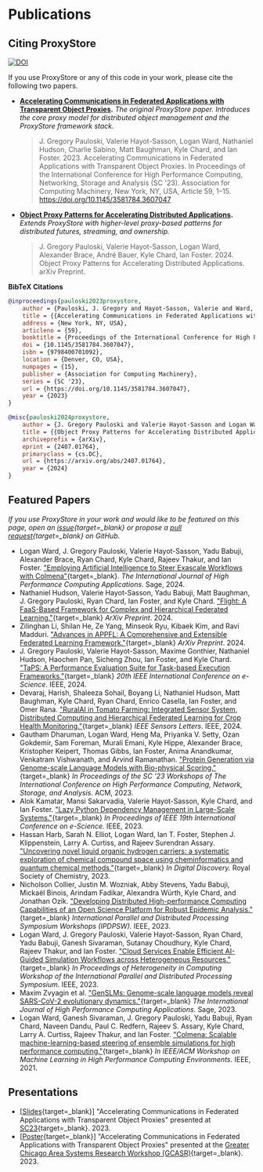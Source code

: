 # Publications

## Citing ProxyStore

[![DOI](https://zenodo.org/badge/357984234.svg)](https://zenodo.org/badge/latestdoi/357984234)

If you use ProxyStore or any of this code in your work, please cite the following two papers.

* **[Accelerating Communications in Federated Applications with Transparent Object Proxies](https://dl.acm.org/doi/10.1145/3581784.3607047).**
  *The original ProxyStore paper. Introduces the core proxy model for distributed object management and the ProxyStore framework stack.*
  > J. Gregory Pauloski, Valerie Hayot-Sasson, Logan Ward, Nathaniel Hudson, Charlie Sabino, Matt Baughman, Kyle Chard, and Ian Foster. 2023. Accelerating Communications in Federated Applications with Transparent Object Proxies. In Proceedings of the International Conference for High Performance Computing, Networking, Storage and Analysis (SC '23). Association for Computing Machinery, New York, NY, USA, Article 59, 1–15. https://doi.org/10.1145/3581784.3607047
* **[Object Proxy Patterns for Accelerating Distributed Applications](https://arxiv.org/abs/2407.01764).**
  *Extends ProxyStore with higher-level proxy-based patterns for distributed futures, streaming, and ownership.*
  > J. Gregory Pauloski, Valerie Hayot-Sasson, Logan Ward, Alexander Brace, André Bauer, Kyle Chard, Ian Foster. 2024. Object Proxy Patterns for Accelerating Distributed Applications. arXiv Preprint.

**BibTeX Citations**

```bib
@inproceedings{pauloski2023proxystore,
    author = {Pauloski, J. Gregory and Hayot-Sasson, Valerie and Ward, Logan and Hudson, Nathaniel and Sabino, Charlie and Baughman, Matt and Chard, Kyle and Foster, Ian},
    title = {{Accelerating Communications in Federated Applications with Transparent Object Proxies}},
    address = {New York, NY, USA},
    articleno = {59},
    booktitle = {Proceedings of the International Conference for High Performance Computing, Networking, Storage and Analysis},
    doi = {10.1145/3581784.3607047},
    isbn = {9798400701092},
    location = {Denver, CO, USA},
    numpages = {15},
    publisher = {Association for Computing Machinery},
    series = {SC '23},
    url = {https://doi.org/10.1145/3581784.3607047},
    year = {2023}
}

@misc{pauloski2024proxystore,
    author = {J. Gregory Pauloski and Valerie Hayot-Sasson and Logan Ward and Alexander Brace and André Bauer and Kyle Chard and Ian Foster},
    title = {{Object Proxy Patterns for Accelerating Distributed Applications}},
    archiveprefix = {arXiv},
    eprint = {2407.01764},
    primaryclass = {cs.DC},
    url = {https://arxiv.org/abs/2407.01764},
    year = {2024}
}
```

## Featured Papers

*If you use ProxyStore in your work and would like to be featured on this page, open an [issue](https://github.com/proxystore/proxystore/issues){target=_blank} or propose a [pull request](https://github.com/proxystore/proxystore/pulls){target=_blank} on GitHub.*

* Logan Ward, J. Gregory Pauloski, Valerie Hayot-Sasson, Yadu Babuji, Alexander Brace, Ryan Chard, Kyle Chard, Rajeev Thakur, and Ian Foster. ["Employing Artificial Intelligence to Steer Exascale Workflows with Colmena"](https://doi.org/10.1177/10943420241288242){target=_blank}. *The International Journal of High Performance Computing Applications*. Sage, 2024.
* Nathaniel Hudson, Valerie Hayot-Sasson, Yadu Babuji, Matt Baughman, J. Gregory Pauloski, Ryan Chard, Ian Foster, and Kyle Chard. ["Flight: A FaaS-Based Framework for Complex and Hierarchical Federated Learning."](https://arxiv.org/abs/2409.16495){target=_blank} *ArXiv Preprint*. 2024.
* Zilinghan Li, Shilan He, Ze Yang, Minseok Ryu, Kibaek Kim, and Ravi Madduri. ["Advances in APPFL: A Comprehensive and Extensible Federated Learning Framework."](https://arxiv.org/abs/2409.11585){target=_blank} *ArXiv Preprint*. 2024.
* J. Gregory Pauloski, Valerie Hayot-Sasson, Maxime Gonthier, Nathaniel Hudson, Haochen Pan, Sicheng Zhou, Ian Foster, and Kyle Chard. ["TaPS: A Performance Evaluation Suite for Task-based Execution Frameworks."](https://ieeexplore.ieee.org/document/10678702){target=_blank} *20th IEEE International Conference on e-Science*. IEEE, 2024.
* Devaraj, Harish, Shaleeza Sohail, Boyang Li, Nathaniel Hudson, Matt Baughman, Kyle Chard, Ryan Chard, Enrico Casella, Ian Foster, and Omer Rana. ["RuralAI in Tomato Farming: Integrated Sensor System, Distributed Computing and Hierarchical Federated Learning for Crop Health Monitoring."](https://doi.org/10.1109/LSENS.2024.3384935){target=_blank} *IEEE Sensors Letters*. IEEE, 2024.
* Gautham Dharuman, Logan Ward, Heng Ma, Priyanka V. Setty, Ozan Gokdemir, Sam Foreman, Murali Emani, Kyle Hippe, Alexander Brace, Kristopher Keipert, Thomas Gibbs, Ian Foster, Anima Anandkumar, Venkatram Vishwanath, and Arvind Ramanathan. ["Protein Generation via Genome-scale Language Models with Bio-physical Scoring."](https://dl.acm.org/doi/abs/10.1145/3624062.3626087){target=_blank} *In Proceedings of the SC '23 Workshops of The International Conference on High Performance Computing, Network, Storage, and Analysis*. ACM, 2023.
* Alok Kamatar, Mansi Sakarvadia, Valerie Hayot-Sasson, Kyle Chard, and Ian Foster. ["Lazy Python Dependency Management in Large-Scale Systems."](https://ieeexplore.ieee.org/document/10254910){target=_blank} *In Proceedings of IEEE 19th International Conference on e-Science.* IEEE, 2023.
* Hassan Harb, Sarah N. Elliot, Logan Ward, Ian T. Foster, Stephen J. Klippenstein, Larry A. Curtiss, and Rajeev Surendran Assary. ["Uncovering novel liquid organic hydrogen carriers: a systematic exploration of chemical compound space using cheminformatics and quantum chemical methods."](https://doi.org/10.1039/D3DD00123G){target=_blank} *In Digital Discovery.* Royal Society of Chemistry, 2023.
* Nicholson Collier, Justin M. Wozniak, Abby Stevens, Yadu Babuji, Mickaël Binois, Arindam Fadikar, Alexandra Würth, Kyle Chard, and Jonathan Ozik. ["Developing Distributed High-performance Computing Capabilities of an Open Science Platform for Robust Epidemic Analysis."](https://doi.ieeecomputersociety.org/10.1109/IPDPSW59300.2023.00143){target=_blank} *International Parallel and Distributed Processing Symposium Workshops (IPDPSW).* IEEE, 2023.
* Logan Ward, J. Gregory Pauloski, Valerie Hayot-Sasson, Ryan Chard, Yadu Babuji, Ganesh Sivaraman, Sutanay Choudhury, Kyle Chard, Rajeev Thakur, and Ian Foster. ["Cloud Services Enable Efficient AI-Guided Simulation Workflows across Heterogeneous Resources."](https://ieeexplore.ieee.org/document/10196576){target=_blank} *In Proceedings of Heterogeneity in Computing Workshop of the International Parallel and Distributed Processing Symposium.* IEEE, 2023.
* Maxim Zvyagin et al. ["GenSLMs: Genome-scale language models reveal SARS-CoV-2 evolutionary dynamics."](https://journals.sagepub.com/doi/abs/10.1177/10943420231201154){target=_blank} *The International Journal of High Performance Computing Applications.* Sage, 2023.
* Logan Ward, Ganesh Sivaraman, J. Gregory Pauloski, Yadu Babuji, Ryan Chard, Naveen Dandu, Paul C. Redfern, Rajeev S. Assary, Kyle Chard, Larry A. Curtiss, Rajeev Thakur, and Ian Foster. ["Colmena: Scalable machine-learning-based steering of ensemble simulations for high performance computing."](https://ieeexplore.ieee.org/abstract/document/9653177){target=_blank} *In IEEE/ACM Workshop on Machine Learning in High Performance Computing Environments.* IEEE, 2021.

## Presentations

* [[Slides](https://gregpauloski.com/slides/pauloski-sc23-proxystore.pdf){target=_blank}] "Accelerating Communications in Federated Applications with Transparent Object Proxies" presented at [SC23](https://sc23.conference-program.com/presentation/?id=pap224&sess=sess181){target=_blank}. 2023.
* [[Poster](https://gregpauloski.com/posters/gcasr2023-proxystore.pdf){target=_blank}] "Accelerating Communications in Federated Applications with Transparent Object Proxies" presented at the [Greater Chicago Area Systems Research Workshop (GCASR)](https://gcasr.org/posters){target=_blank}. 2023.
